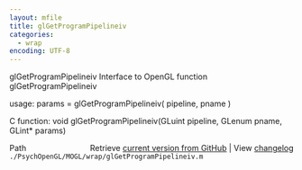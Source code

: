 ```yaml
---
layout: mfile
title: glGetProgramPipelineiv
categories:
  - wrap
encoding: UTF-8
---
```


glGetProgramPipelineiv  Interface to OpenGL function glGetProgramPipelineiv  

usage:  params = glGetProgramPipelineiv( pipeline, pname )  

C function:  void glGetProgramPipelineiv(GLuint pipeline, GLenum pname, GLint\* params)  


<div class="code_header" style="text-align:right;">
  <span style="float:left;">Path&nbsp;&nbsp;</span> <span class="counter">Retrieve <a href=
  "https://raw.github.com/Psychtoolbox-3/Psychtoolbox-3/beta/./PsychOpenGL/MOGL/wrap/glGetProgramPipelineiv.m">current version from GitHub</a> | View <a href=
  "https://github.com/Psychtoolbox-3/Psychtoolbox-3/commits/beta/./PsychOpenGL/MOGL/wrap/glGetProgramPipelineiv.m">changelog</a></span>
</div>
<div class="code">
  <code>./PsychOpenGL/MOGL/wrap/glGetProgramPipelineiv.m</code>
</div>
